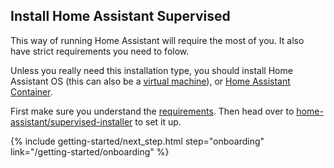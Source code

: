 ## Install Home Assistant Supervised

<div class='note warning'>

This way of running Home Assistant will require the most of you. It also have strict requirements you need to folow.

Unless you really need this installation type, you should install Home Assistant OS (this can also be a [virtual machine](#install-home-assistant-operating-system)), or [Home Assistant Container](#install-home-assistant-container).

</div>

First make sure you understand the <a href="https://github.com/home-assistant/architecture/blob/master/adr/0014-home-assistant-supervised.md" target="_blank">requirements</a>. Then head over to <a href="https://github.com/home-assistant/supervised-installer" target="_blank">home-assistant/supervised-installer</a> to set it up.

{% include getting-started/next_step.html step="onboarding" link="/getting-started/onboarding" %}